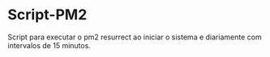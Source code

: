 # Script-PM2
Script para executar o pm2 resurrect ao iniciar o sistema e diariamente com intervalos de 15 minutos.
